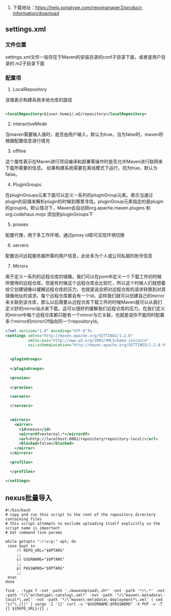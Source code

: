 1. 下载地址：https://help.sonatype.com/repomanager3/product-information/download


## settings.xml

### 文件位置
settings.xml文件一般存在于Maven的安装目录的conf子目录下面，或者是用户目录的.m2子目录下面
### 配置项

1. LocalRepository

该值表示构建系统本地仓库的路径

```xml

<localRepository>${user.home}/.m2/repository</localRepository>
```

2. interactiveMode

当maven需要输入值时，是否由用户输入，默认为true，当为false时，maven将根据配置信息进行填充

3. offline

这个属性表示在Maven进行项目编译和部署等操作时是否允许Maven进行联网来下载所需要的信息。
如果构建系统需要在离线模式下运行，则为true，默认为false。

4. PluginGroups

在pluginGroups元素下面可以定义一系列的pluginGroup元素。表示当通过plugin的前缀来解析plugin的时候到哪里寻找。pluginGroup元素指定的是plugin的groupId。默认情况下，Maven会自动把org.apache.maven.plugins 和 org.codehaus.mojo 添加到pluginGroups下

5. proxies

 配置代理，用于多工作环境，通过proxy id即可实现环境切换

6. servers

配置访问远程服务器所需的用户信息，此处多为个人或公司私服的账号信息

7. Mirrors

用于定义一系列的远程仓库的镜像。我们可以在pom中定义一个下载工件的时候所使用的远程仓库。但是有时候这个远程仓库会比较忙，所以这个时候人们就想着给它创建镜像以缓解远程仓库的压力，也就是说会把对远程仓库的请求转换到对其镜像地址的请求。每个远程仓库都会有一个id，这样我们就可以创建自己的mirror来关联到该仓库，那么以后需要从远程仓库下载工件的时候Maven就可以从我们定义好的mirror站点来下载，这可以很好的缓解我们远程仓库的压力。在我们定义的mirror中每个远程仓库都只能有一个mirror与它关联，也就是说你不能同时配置多个mirror的mirrorOf指向同一个repositoryId。



```xml
<?xml version="1.0" encoding="UTF-8"?>
<settings xmlns="http://maven.apache.org/SETTINGS/1.2.0"
          xmlns:xsi="http://www.w3.org/2001/XMLSchema-instance"
          xsi:schemaLocation="http://maven.apache.org/SETTINGS/1.2.0 https://maven.apache.org/xsd/settings-1.2.0.xsd">
  

  <pluginGroups>
    
  </pluginGroups>

  <proxies>
    
  </proxies>

  <servers>

  </servers>

  
  <mirrors>
    <mirror>
      <id>nexus</id>
      <mirrorOf>external:*</mirrorOf>
      <url>http://localhost:8081/repository/repository-local/</url>
      <blocked>false</blocked>
    </mirror>
  </mirrors>

  <profiles>

  </profiles>

</settings>
```

## nexus批量导入

```shell
#!/bin/bash
# copy and run this script to the root of the repository directory containing files
# this script attempts to exclude uploading itself explicitly so the script name is important
# Get command line params
 
while getopts ":r:u:p:" opt; do
 case $opt in
     r) REPO_URL="$OPTARG"
     ;;
     u) USERNAME="$OPTARG"
     ;;
     p) PASSWORD="$OPTARG"
     ;;
 esac
done
 
find . -type f -not -path './mavenUpload\.sh*' -not -path '*/\.*' -not -path '*/\^archetype\-catalog\.xml*' -not -path '*/\^maven\-metadata\-local*\.xml' -not -path '*/\^maven\-metadata\-deployment*\.xml' | sed "s|^\./||" | xargs -I '{}' curl -u "$USERNAME:$PASSWORD" -X PUT -v -T {} ${REPO_URL}/{} ;
```